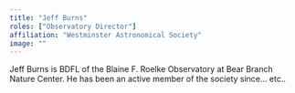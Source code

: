 ```yaml
---
title: "Jeff Burns"
roles: ["Observatory Director"]
affiliation: "Westminster Astronomical Society"
image: ""
---
```


Jeff Burns is BDFL of the Blaine F. Roelke Observatory at Bear Branch Nature Center. He has been an active member of the society since... etc..
